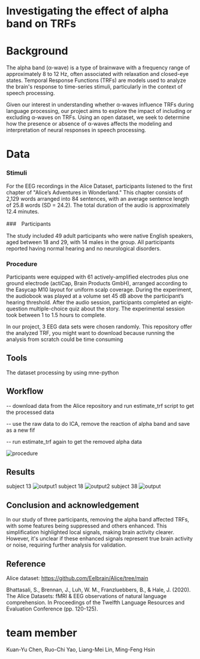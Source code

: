 # Investigating the effect of alpha band on TRFs

# Background
The alpha band (α-wave) is a type of brainwave with a frequency range of approximately 8 to 12 Hz, often associated with relaxation and closed-eye states. Temporal Response Functions (TRFs) are models used to analyze the brain's response to time-series stimuli, particularly in the context of speech processing. 

Given our interest in understanding whether α-waves influence TRFs during language processing, our project aims to explore the impact of including or excluding α-waves on TRFs. Using an open dataset, we seek to determine how the presence or absence of α-waves affects the modeling and interpretation of neural responses in speech processing.

# Data
### Stimuli
For the EEG recordings in the Alice Dataset, participants listened to the first chapter of "Alice’s Adventures in Wonderland." This chapter consists of 2,129 words arranged into 84 sentences, with an average sentence length of 25.8 words (SD = 24.2). The total duration of the audio is approximately 12.4 minutes.

###　Participants

The study included 49 adult participants who were native English speakers, aged between 18 and 29, with 14 males in the group. All participants reported having normal hearing and no neurological disorders.

### Procedure
Participants were equipped with 61 actively-amplified electrodes plus one ground electrode (actiCap, Brain Products GmbH), arranged according to the Easycap M10 layout for uniform scalp coverage. During the experiment, the audiobook was played at a volume set 45 dB above the participant’s hearing threshold. After the audio session, participants completed an eight-question multiple-choice quiz about the story. The experimental session took between 1 to 1.5 hours to complete.

In our project, 3 EEG data sets were chosen randomly.
This repository offer the analyzed TRF, you might want to download because running the analysis from scratch could be time consuming


## Tools
The dataset processing by using mne-python

## Workflow
-- download data from the Alice repository and run estimate_trf script to get the processed data

-- use the raw data to do ICA, remove the reaction of alpha band and save as a new fif

-- run estimate_trf again to get the removed alpha data

![procedure](https://github.com/Aiame/2024_brain_hack_school_project/assets/127302047/02da82a1-8a8f-471f-b1e0-2bd33666e010)

## Results
subject 13
![output1](https://github.com/Aiame/2024_brain_hack_school_project/assets/127302047/59d47fd7-c0da-46c0-95d3-c3bede280c8b)
subject 18
![output2](https://github.com/Aiame/2024_brain_hack_school_project/assets/127302047/f506544d-c1b5-43d7-ba86-0e52ab8b5b2d)
subject 38
![output](https://github.com/Aiame/2024_brain_hack_school_project/assets/127302047/1746d269-7fec-4b13-ab4d-1a6ebcfe9f49)

## Conclusion and acknowledgement
In our study of three participants, removing the alpha band affected TRFs, with some features being suppressed and others enhanced. This simplification highlighted local signals, making brain activity clearer. However, it's unclear if these enhanced signals represent true brain activity or noise, requiring further analysis for validation.

## Reference
Alice dataset: https://github.com/Eelbrain/Alice/tree/main

Bhattasali, S., Brennan, J., Luh, W. M., Franzluebbers, B., & Hale, J. (2020). The Alice Datasets: fMRI & EEG observations of natural language comprehension. In Proceedings of the Twelfth Language Resources and Evaluation Conference (pp. 120-125).

# team member
Kuan-Yu Chen, Ruo-Chi Yao, Liang-Mei Lin, Ming-Feng Hsin
